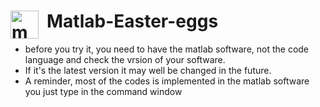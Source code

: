 # Matlab-Easter-eggs  <img align="left" alt="matlab" width="45px" src="https://upload.wikimedia.org/wikipedia/commons/2/21/Matlab_Logo.png" style="padding-right:10px;" />
- before you try it, you need to have the matlab software, not the code language and check the vrsion of your software.
- If it's the latest version it may well be changed in the future.
- A reminder, most of the codes is implemented in the matlab software you just type in the command window
